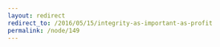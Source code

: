 ```yaml
---
layout: redirect
redirect_to: /2016/05/15/integrity-as-important-as-profit
permalink: /node/149
---
```

